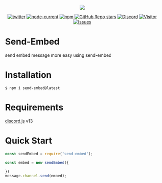 <div align="center">
  <p>
    <a href="https://www.npmjs.com/package/send-embed" target="_blank"><img src="https://nodei.co/npm/send-embed.png?downloads=true&downloadRank=true&stars=true"></a>
  </p>
  <p>
    <a href="https://twitter.com/cyrabot" terget="_blank"><img alt="twitter" src="https://img.shields.io/twitter/url?style=social&url=https%3A%2F%2Ftwitter.com%2Fcyrabot"></a>
    <a href="https://nodejs.org/" target="_blank"><img alt="node-current" src="https://img.shields.io/node/v/distube"></a>
    <a href="https://www.npmjs.com/package/send-embed" target="_blank"><img alt="npm" src="https://img.shields.io/npm/dt/send-embed"></a>
    <a href="https://github.com/skick1234/CyraTeam/Send-Embed" target="_blank"><img alt="GitHub Repo stars" src="https://img.shields.io/github/stars/CyraTeam/Send-Embed"></a>
    <a href="https://discord.gg/feaDd9h" target="_blank"><img alt="Discord" src="https://img.shields.io/discord/984857299858382908?logo=discord&logoColor=white&style=flat-square"></a>
    <a href="https://github.com/CyraTeam/Send-Embed"><img alt="Visitor" src="https://visitor-badge.glitch.me/badge?page_id=CyraTeam.Send-Embed"></a>
    <a href="https://github.com/CyraTeam/Send-Embed/issues"><img alt="Issues" src="https://img.shields.io/github/issues/brokenedtzjs/discord-music"></a>
  </p>
</div>

# Send-Embed
send embed message more easy using send-embed

# Installation
```npm
$ npm i send-embed@latest
```

# Requirements
[discord.js]() v13

# Quick Start
```js
const sendEmbed = require('send-embed');

const embed = new sendEmbed({

})
message.channel.send(embed);
```